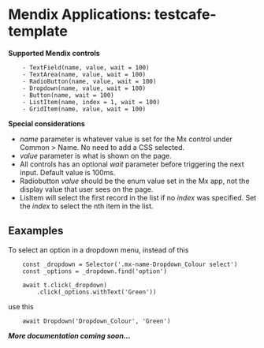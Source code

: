 # Mendix Applications: testcafe-template 

**Supported Mendix controls**
```
    - TextField(name, value, wait = 100)
    - TextArea(name, value, wait = 100)
    - RadioButton(name, value, wait = 100)
    - Dropdown(name, value, wait = 100)
    - Button(name, wait = 100)
    - ListItem(name, index = 1, wait = 100)
    - GridItem(name, value, wait = 100)
```

**Special considerations**
- *name* parameter is whatever value is set for the Mx control under Common > Name. No need to add a CSS selected.
- *value* parameter is what is shown on the page. 
- All controls has an optional *wait* parameter before triggering the next input. Default value is 100ms.
- Radiobutton *value* should be the enum value set in the Mx app, not the display value that user sees on the page.
- LisItem will select the first record in the list if no *index* was specified. Set the *index* to select the nth item in the list. 

## Eaxamples
To select an option in a dropdown menu, instead of this
```
    const _dropdown = Selector('.mx-name-Dropdown_Colour select')
    const _options = _dropdown.find('option')

    await t.click(_dropdown)
        .click(_options.withText('Green'))
```
use this
```
    await Dropdown('Dropdown_Colour', 'Green')
```
***More documentation coming soon...***



